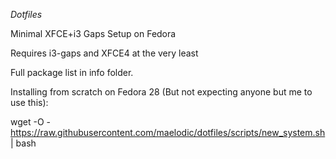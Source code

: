 *Dotfiles*

Minimal XFCE+i3 Gaps Setup on Fedora

Requires i3-gaps and XFCE4 at the very least

Full package list in info folder.

Installing from scratch on Fedora 28 (But not expecting anyone but me to use this):

wget -O - https://raw.githubusercontent.com/maelodic/dotfiles/scripts/new_system.sh | bash
